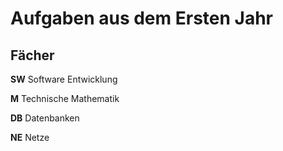 # Aufgaben aus dem Ersten Jahr
## Fächer
**SW** Software Entwicklung

**M** Technische Mathematik

**DB** Datenbanken

**NE** Netze